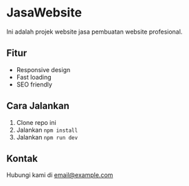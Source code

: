 # JasaWebsite

Ini adalah projek website jasa pembuatan website profesional.

## Fitur

- Responsive design
- Fast loading
- SEO friendly

## Cara Jalankan

1. Clone repo ini
2. Jalankan `npm install`
3. Jalankan `npm run dev`

## Kontak

Hubungi kami di [email@example.com](mailto:email@example.com)
